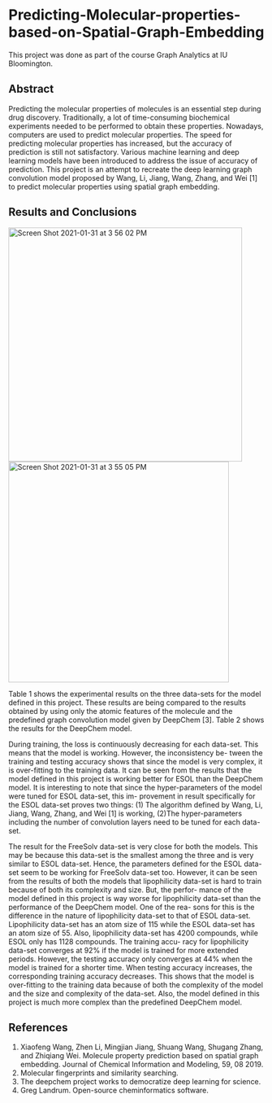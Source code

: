 # Predicting-Molecular-properties-based-on-Spatial-Graph-Embedding

This project was done as part of the course Graph Analytics at IU Bloomington. 

## Abstract 
Predicting the molecular properties of molecules is an essential step during drug discovery. Traditionally, a lot of time-consuming biochemical experiments needed to be performed to obtain these properties. Nowadays, computers are used to predict molecular properties. The speed for predicting molecular properties has increased, but the accuracy of prediction is still not satisfactory. Various machine learning and deep learning models have been introduced to address the issue of accuracy of prediction. This project is an attempt to recreate the deep learning graph convolution model proposed by Wang, Li, Jiang, Wang, Zhang, and Wei [1] to predict molecular properties using spatial graph embedding.

## Results and Conclusions

<img width="460" alt="Screen Shot 2021-01-31 at 3 56 02 PM" src="https://user-images.githubusercontent.com/69980927/106397736-d906f980-63dc-11eb-9445-12d8fa3b08f6.png">

<img width="434" alt="Screen Shot 2021-01-31 at 3 55 05 PM" src="https://user-images.githubusercontent.com/69980927/106397711-b5dc4a00-63dc-11eb-8905-7e04112dabb8.png">

Table 1 shows the experimental results on the three data-sets for the model defined in this project. These results are being compared to the results obtained by using only the atomic features of the molecule and the predefined graph convolution model given by DeepChem [3]. Table 2 shows the results for the DeepChem model.

During training, the loss is continuously decreasing for each data-set. This means that the model is working. However, the inconsistency be- tween the training and testing accuracy shows that since the model is very complex, it is over-fitting to the training data. It can be seen from the results that the model defined in this project is working better for ESOL than the DeepChem model. It is interesting to note that since the hyper-parameters of the model were tuned for ESOL data-set, this im- provement in result specifically for the ESOL data-set proves two things: (1) The algorithm defined by Wang, Li, Jiang, Wang, Zhang, and Wei [1] is working, (2)The hyper-parameters including the number of convolution layers need to be tuned for each data-set.

The result for the FreeSolv data-set is very close for both the models. This may be because this data-set is the smallest among the three and is very similar to ESOL data-set. Hence, the parameters defined for the ESOL data-set seem to be working for FreeSolv data-set too. However, it can be seen from the results of both the models that lipophilicity data-set is hard to train because of both its complexity and size. But, the perfor- mance of the model defined in this project is way worse for lipophilicity data-set than the performance of the DeepChem model. One of the rea- sons for this is the difference in the nature of lipophilicity data-set to that of ESOL data-set. Lipophilicity data-set has an atom size of 115 while the ESOL data-set has an atom size of 55. Also, lipophilicity data-set has 4200 compounds, while ESOL only has 1128 compounds. The training accu- racy for lipophilicity data-set converges at 92% if the model is trained for more extended periods. However, the testing accuracy only converges at 44% when the model is trained for a shorter time. When testing accuracy increases, the corresponding training accuracy decreases. This shows that the model is over-fitting to the training data because of both the complexity of the model and the size and complexity of the data-set. Also, the model defined in this project is much more complex than the predefined DeepChem model.


## References
1. Xiaofeng Wang, Zhen Li, Mingjian Jiang, Shuang Wang, Shugang Zhang, and Zhiqiang Wei. Molecule property prediction based on spatial graph embedding. Journal of Chemical Information and Modeling, 59, 08 2019.
2. Molecular fingerprints and similarity searching.
3. The deepchem project works to democratize deep learning for science.
4. Greg Landrum. Open-source cheminformatics software.
